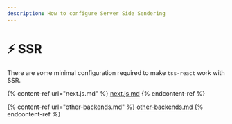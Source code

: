 ```yaml
---
description: How to configure Server Side Sendering
---
```


# ⚡ SSR

There are some minimal configuration required to make `tss-react` work with SSR.

{% content-ref url="next.js.md" %}
[next.js.md](next.js.md)
{% endcontent-ref %}

{% content-ref url="other-backends.md" %}
[other-backends.md](other-backends.md)
{% endcontent-ref %}
